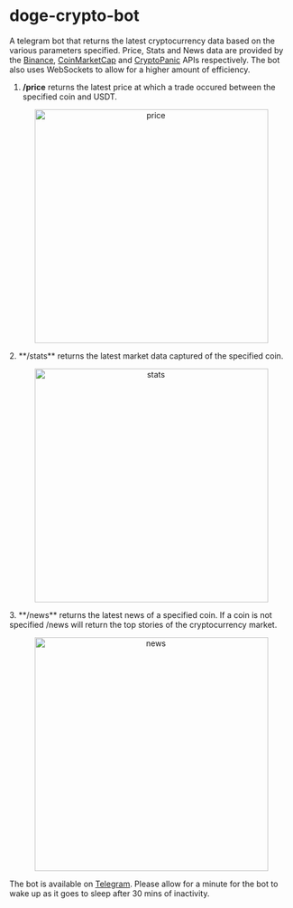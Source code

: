 # doge-crypto-bot
A telegram bot that returns the latest cryptocurrency data based on the various parameters specified. 
Price, Stats and News data are provided by the [Binance](https://binance-docs.github.io/apidocs/spot/en/#change-log), [CoinMarketCap](https://coinmarketcap.com/api/) and [CryptoPanic](https://cryptopanic.com/developers/api/) APIs respectively.
The bot also uses WebSockets to allow for a higher amount of efficiency.

1. **/price** returns the latest price at which a trade occured between the specified coin and USDT.
<p align="center">
<img width="414" alt="price" src="https://user-images.githubusercontent.com/51364789/114159809-41231000-9937-11eb-8af6-ab785384abe2.png">
</p>
2. **/stats** returns the latest market data captured of the specified coin.
 
<p align="center">
<img width="414" alt="stats" src="https://user-images.githubusercontent.com/51364789/114159815-42ecd380-9937-11eb-8ff1-579c4915ecc8.png">
</p>
3. **/news** returns the latest news of a specified coin. If a coin is not specified /news will return the top stories of the cryptocurrency market.

<p align="center">
<img width="414" alt="news" src="https://user-images.githubusercontent.com/51364789/114159722-22bd1480-9937-11eb-9bd2-5961de308281.png">
</p>

The bot is available on [Telegram](https://t.me/DoggeCoinBot). Please allow for a minute for the bot to wake up as it goes to sleep after 30 mins of inactivity.

